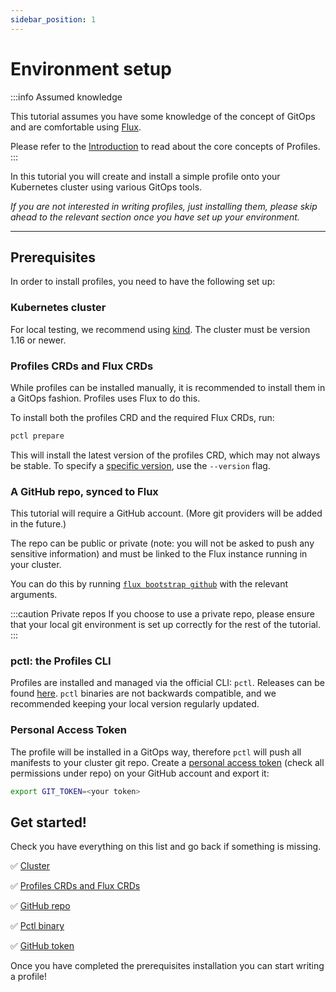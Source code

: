 ```yaml
---
sidebar_position: 1
---
```


# Environment setup

:::info Assumed knowledge

This tutorial assumes you have some knowledge of the concept of GitOps and are comfortable using
[Flux](https://fluxcd.io/).

Please refer to the [Introduction](/docs/intro) to read about the core concepts of Profiles.
:::



In this tutorial you will create and install a simple profile onto your Kubernetes cluster using various GitOps tools.

_If you are not interested in writing profiles, just installing them, please skip ahead to the relevant section
once you have set up your environment._

------------------

## Prerequisites

In order to install profiles, you need to have the following set up:

### Kubernetes cluster

For local testing, we recommend using [kind](https://kind.sigs.k8s.io/docs/user/quick-start/).
The cluster must be version 1.16 or newer.

### Profiles CRDs and Flux CRDs

While profiles can be installed manually, it is recommended to install them in a GitOps fashion.
Profiles uses Flux to do this.

To install both the profiles CRD and the required Flux CRDs, run:

```bash
pctl prepare
```

This will install the latest version of the profiles CRD, which may not always be stable.
To specify a [specific version](https://github.com/weaveworks/profiles/releases), use the `--version` flag.

### A GitHub repo, synced to Flux

This tutorial will require a GitHub account. (More git providers will be added in the future.)

The repo can be public or private (note: you will not be asked to push any sensitive information) and must
be linked to the Flux instance running in your cluster.

You can do this by running [`flux bootstrap github`](https://fluxcd.io/docs/installation/#github-and-github-enterprise) with the relevant arguments.

:::caution Private repos
If you choose to use a private repo, please ensure that your local git environment is set
up correctly for the rest of the tutorial.
:::


### pctl: the Profiles CLI

Profiles are installed and managed via the official CLI: `pctl`.
Releases can be found [here](https://github.com/weaveworks/pctl/releases).
`pctl` binaries are not backwards compatible, and we recommended keeping your local
version regularly updated.

### Personal Access Token

The profile will be installed in a GitOps way, therefore `pctl` will push all manifests to your cluster git repo.
Create a [personal access token](https://help.github.com/en/github/authenticating-to-github/creating-a-personal-access-token-for-the-command-line) (check all permissions under repo)
on your GitHub account and export it:

```bash
export GIT_TOKEN=<your token>
```

## Get started!

Check you have everything on this list and go back if something is missing.

 :white_check_mark: [Cluster](#kubernetes-cluster)

 :white_check_mark: [Profiles CRDs and Flux CRDs](#profiles-crds-and-flux-crds)

 :white_check_mark: [GitHub repo](#a-github-repo-synced-to-flux)

 :white_check_mark: [Pctl binary](#pctl-the-profiles-cli)

 :white_check_mark: [GitHub token](#personal-access-token)

Once you have completed the prerequisites installation you can start writing a profile!
